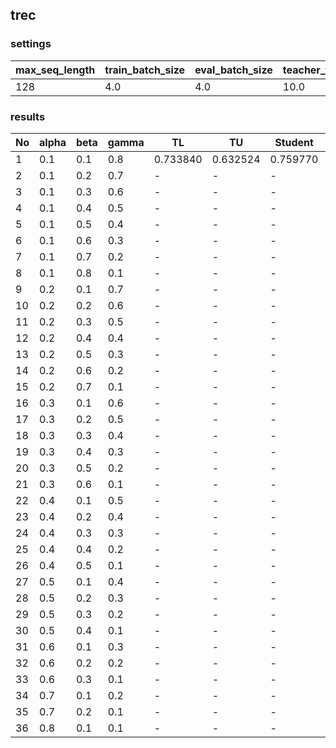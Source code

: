 ## trec

### settings
| max_seq_length | train_batch_size | eval_batch_size | teacher_train_epochs |student_train_epochs |top_k|
|:---------------|:-----------------|:----------------|:---------------------|:--------------------|:----|
|128             |4.0               |4.0              |10.0                  |3.0                  |100  |

### results

| No | alpha | beta | gamma |   TL     |    TU    | Student  |  Final    |
| -- | ----- | ---- | ----- | -------- | ---------| -------  | -------   |
|  1 |  0.1  |  0.1 |  0.8  | 0.733840 | 0.632524 | 0.759770 | 0.770698  |
|  2 |  0.1  |  0.2 |  0.7  |    -     |     -    |  -       | 0.774958  |
|  3 |  0.1  |  0.3 |  0.6  |    -     |     -    |  -       | 0.769217  |
|  4 |  0.1  |  0.4 |  0.5  |    -     |     -    |  -       | 0.760511  |
|  5 |  0.1  |  0.5 |  0.4  |    -     |     -    |  -       | 0.748102  |
|  6 |  0.1  |  0.6 |  0.3  |    -     |     -    |  -       | 0.731802  |
|  7 |  0.1  |  0.7 |  0.2  |    -     |     -    |  -       | 0.702167  |
|  8 |  0.1  |  0.8 |  0.1  |    -     |     -    |  -       | 0.670309  |
|  9 |  0.2  |  0.1 |  0.7  |    -     |     -    |  -       | 0.770698  |
|  10|  0.2  |  0.2 |  0.6  |    -     |     -    |  -       | 0.766809  |
|  11|  0.2  |  0.3 |  0.5  |    -     |     -    |  -       | 0.754399  |
|  12|  0.2  |  0.4 |  0.4  |    -     |     -    |  -       | 0.748472  |
|  13|  0.2  |  0.5 |  0.3  |    -     |     -    |  -       | 0.745508  |
|  14|  0.2  |  0.6 |  0.2  |    -     |     -    |  -       | 0.727913  |
|  15|  0.2  |  0.7 |  0.1  |    -     |     -    |  -       | 0.692536  |
|  16|  0.3  |  0.1 |  0.6  |    -     |     -    |  -       | 0.750509  |
|  17|  0.3  |  0.2 |  0.5  |    -     |     -    |  -       | 0.732728  |
|  18|  0.3  |  0.3 |  0.4  |    -     |     -    |  -       | 0.731432  |
|  19|  0.3  |  0.4 |  0.3  |    -     |     -    |  -       | 0.747546  |
|  20|  0.3  |  0.5 |  0.2  |    -     |     -    |  -       | 0.749213  |
|  21|  0.3  |  0.6 |  0.1  |    -     |     -    |  -       | 0.721615  |
|  22|  0.4  |  0.1 |  0.5  |    -     |     -    |  -       | 0.711428  |
|  23|  0.4  |  0.2 |  0.4  |    -     |     -    |  -       | 0.714206  |
|  24|  0.4  |  0.3 |  0.3  |    -     |     -    |  -       | 0.735321  |
|  25|  0.4  |  0.4 |  0.2  |    -     |     -    |  -       | 0.751250  |
|  26|  0.4  |  0.5 |  0.1  |    -     |     -    |  -       | 0.746435  |
|  27|  0.5  |  0.1 |  0.4  |    -     |     -    |  -       | 0.707168  |
|  28|  0.5  |  0.2 |  0.3  |    -     |     -    |  -       | 0.725134  |
|  29|  0.5  |  0.3 |  0.2  |    -     |     -    |  -       | 0.743842  |
|  30|  0.5  |  0.4 |  0.1  |    -     |     -    |  -       |           |
|  31|  0.6  |  0.1 |  0.3  |    -     |     -    |  -       |           |
|  32|  0.6  |  0.2 |  0.2  |    -     |     -    |  -       |           |
|  33|  0.6  |  0.3 |  0.1  |    -     |     -    |  -       |           |
|  34|  0.7  |  0.1 |  0.2  |    -     |     -    |  -       |           |
|  35|  0.7  |  0.2 |  0.1  |    -     |     -    |  -       |           |
|  36|  0.8  |  0.1 |  0.1  |    -     |     -    |  -       |           |    